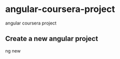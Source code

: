 # angular-coursera-project

angular coursera project

## Create a new angular project

ng new <project-name>
